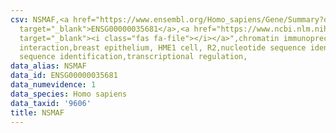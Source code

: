 ```yaml
---
csv: NSMAF,<a href="https://www.ensembl.org/Homo_sapiens/Gene/Summary?db=core;g=ENSG00000035681"
  target="_blank">ENSG00000035681</a>,<a href="https://www.ncbi.nlm.nih.gov/pubmed/22863008"
  target="_blank"><i class="fas fa-file"></i></a>",chromatin immunoprecipitation assay,direct
  interaction,breast epithelium, HME1 cell, R2,nucleotide sequence identification,nucleotide
  sequence identification,transcriptional regulation,
data_alias: NSMAF
data_id: ENSG00000035681
data_numevidence: 1
data_species: Homo sapiens
data_taxid: '9606'
title: NSMAF
---
```


